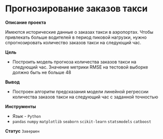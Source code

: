 # Прогнозирование заказов такси

**Описание проекта**

Имеются исторические данные о заказах такси в аэропортах. Чтобы привлекать больше водителей в период пиковой нагрузки, нужно спрогнозировать количество заказов такси на следующий час.

**Цель**

- Построить модель прогноза количества заказов такси на следующий час. Значение метрики RMSE на тестовой выборке должно быть не больше 48

**Вывод**
- Построен алгоритм предсказания модели линейной регрессии количества заказов такси на следующий час с заданной точностью

**Инструменты**
- Язык - `Python`
- `pandas` `numpy` `matplotlib` `seaborn` `scikit-learn` `statsmodels` `catboost`

**Статус**
`Завершен`

